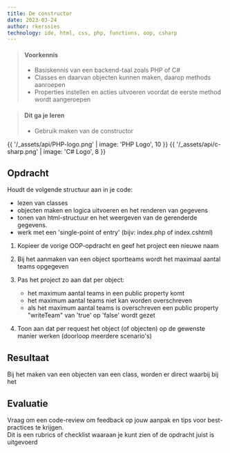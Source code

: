 ```yaml
---
title: De constructor
date: 2023-03-24
author: rkerssies
technology: ide, html, css, php, functions, oop, csharp
---
```



> #### Voorkennis
> * Basiskennis van een backend-taal zoals PHP of C#
> * Classes en daarvan objecten kunnen maken, daarop methods aanroepen
> * Properties instellen en acties uitvoeren voordat de eerste method wordt aangeroepen


> #### Dit ga je leren
> * Gebruik maken van de constructor

{{ '/_assets/api/PHP-logo.png' | image: 'PHP Logo', 10 }}
{{ '/_assets/api/c-sharp.png' | image: 'C# Logo', 8 }}


## Opdracht
Houdt de volgende structuur aan in je code:
* lezen van classes
* objecten maken en logica uitvoeren en het renderen van gegevens
* tonen van html-structuur en het weergeven van de gerenderde gegevens.
* werk met een 'single-point of entry' (bijv: index.php of index.cshtml)

1. Kopieer de vorige OOP-opdracht en geef het project een nieuwe naam

2. Bij het aanmaken van een object sportteams wordt het maximaal aantal teams opgegeven 
3. Pas het project zo aan dat per object:
   * het maximum aantal teams in een public property komt
   * het maximum aantal teams niet kan worden overschreven
   * als het maximum aantal teams is overschreven een public property "writeTeam" van 'true' op 'false' wordt gezet
4. Toon aan dat per request het object (of objecten) op de gewenste manier werken (doorloop meerdere scenario's)

## Resultaat
Bij het maken van een objecten van een class, worden er direct  waarbij bij het

## Evaluatie
Vraag om een code-review om feedback op jouw aanpak en tips voor best-practices te krijgen.<br>
Dit is een rubrics of checklist waaraan je kunt zien of de opdracht juist is uitgevoerd
